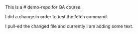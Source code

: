 This is a # demo-repo for QA course.

I did a change in order to test the fetch command.

I pull-ed the changed file and currently I am adding some text. 
